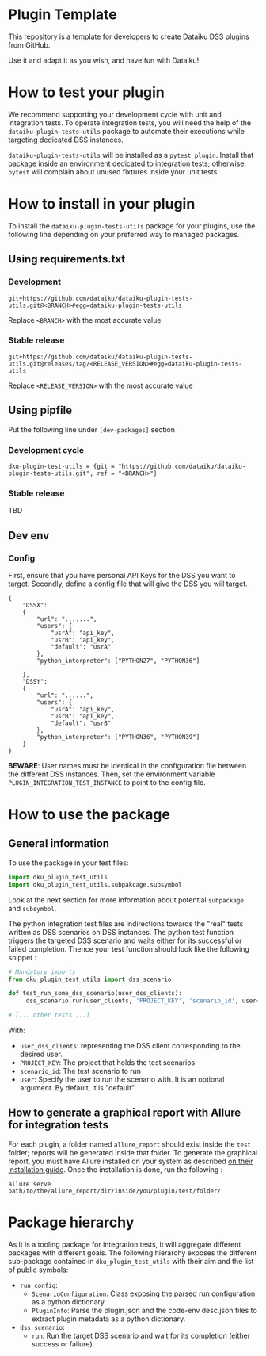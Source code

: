 # Plugin Template

This repository is a template for developers to create Dataiku DSS plugins from GitHub.

Use it and adapt it as you wish, and have fun with Dataiku!


# How to test your plugin

We recommend supporting your development cycle with unit and integration tests.
To operate integration tests, you will need the help of the `dataiku-plugin-tests-utils` package to automate their executions while targeting dedicated DSS instances.

`dataiku-plugin-tests-utils` will be installed as a `pytest plugin`. Install that package inside an environment dedicated to integration tests; otherwise, `pytest` will complain about unused fixtures inside your unit tests.

# How to install in your plugin

To install the `dataiku-plugin-tests-utils` package for your plugins, use the following line depending on your preferred way to managed packages.

## Using requirements.txt

### Development

```
git+https://github.com/dataiku/dataiku-plugin-tests-utils.git@<BRANCH>#egg=dataiku-plugin-tests-utils
```

Replace `<BRANCH>` with the most accurate value

### Stable release

```
git+https://github.com/dataiku/dataiku-plugin-tests-utils.git@releases/tag/<RELEASE_VERSION>#egg=dataiku-plugin-tests-utils
```

Replace `<RELEASE_VERSION>` with the most accurate value

## Using pipfile

Put the following line under `[dev-packages]` section

### Development cycle

```
dku-plugin-test-utils = {git = "https://github.com/dataiku/dataiku-plugin-tests-utils.git", ref = "<BRANCH>"}
```

### Stable release
TBD

## Dev env

### Config

First, ensure that you have personal API Keys for the DSS you want to target.
Secondly, define a config file that will give the DSS you will target.
```
{
	"DSSX":
	{
		"url": ".......",
		"users": {
			"usrA": "api_key",
			"usrB": "api_key",
			"default": "usrA"
		},
        "python_interpreter": ["PYTHON27", "PYTHON36"]

	},
	"DSSY":
	{
		"url": "......",
		"users": {
			"usrA": "api_key",
			"usrB": "api_key",
			"default": "usrB"
		},
        "python_interpreter": ["PYTHON36", "PYTHON39"]
	}
}

```

**BEWARE**: User names must be identical in the configuration file between the different DSS instances.
Then, set the environment variable `PLUGIN_INTEGRATION_TEST_INSTANCE` to point to the config file.

# How to use the package

## General information

To use the package in your test files:
```python
import dku_plugin_test_utils
import dku_plugin_test_utils.subpakcage.subsymbol
```
Look at the next section for more information about potential `subpackage` and `subsymbol`.

The python integration test files are indirections towards the "real" tests written as DSS scenarios on DSS instances.
The python test function triggers the targeted DSS scenario and waits either for its successful or failed completion.
Thence your test function should look like the following snippet :
```python
# Mandatory imports
from dku_plugin_test_utils import dss_scenario

def test_run_some_dss_scenario(user_dss_clients):
     dss_scenario.run(user_clients, 'PROJECT_KEY', 'scenario_id', user="user1")

# [... other tests ...]
```
With:
- `user_dss_clients`: representing the DSS client corresponding to the desired user.
- `PROJECT_KEY`: The project that holds the test scenarios
- `scenario_id`: The test scenario to run
- `user`: Specify the user to run the scenario with. It is an optional argument. By default, it is "default".

## How to generate a graphical report with Allure for integration tests

For each plugin, a folder named `allure_report` should exist inside the `test` folder; reports will be generated inside that folder.
To generate the graphical report, you must have Allure installed on your system as described [on their installation guide](https://docs.qameta.io/allure/#_manual_installation). Once the installation is done, run the following :
```shell
allure serve path/to/the/allure_report/dir/inside/you/plugin/test/folder/
```

# Package hierarchy

As it is a tooling package for integration tests, it will aggregate different packages with different goals. 
The following hierarchy exposes the different sub-package contained in `dku_plugin_test_utils` with their aim 
and the list of public symbols:

- `run_config`:
  - `ScenarioConfiguration`: Class exposing the parsed run configuration as a python dictionary.
  - `PluginInfo`: Parse the plugin.json and the code-env desc.json files to extract plugin metadata as a python dictionary.
- `dss_scenario`: 
  - `run`: Run the target DSS scenario and wait for its completion (either success or failure).
